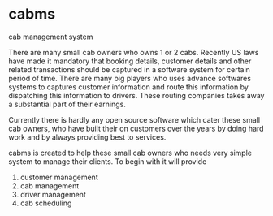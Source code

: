 cabms
=====

cab management system

There are many small cab owners who owns 1 or 2 cabs. Recently US laws have made it mandatory that booking details,
customer details and other related transactions should be captured in a software system for certain period of time. There
are many big players who uses advance softwares systems to captures customer information and route this information by 
dispatching this information to drivers. These routing companies takes away a substantial part of their earnings. 

Currently there is hardly any open source software which cater these small cab owners, who have built their on customers 
over the years by doing hard work and by always providing best to services.

cabms is created to help these small cab owners who needs very simple system to manage their clients. To begin with it
will provide 

1) customer management 
2) cab management 
3) driver management
4) cab scheduling
